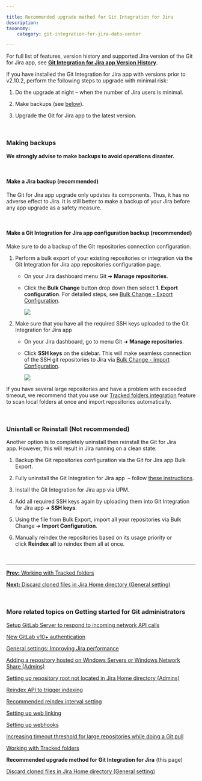 ```yaml
---

title: Recommended upgrade method for Git Integration for Jira
description:
taxonomy:
    category: git-integration-for-jira-data-center

---
```


<!-- getting started -->

<div class="bbb-callout bbb--info">
    <div class="irow">
    <div class="ilogobox">
        <span class="logoimg"></span>
    </div>
    <div class="imsgbox">
        For full list of features, version history and supported Jira version of the Git for Jira app, see <a href='https://marketplace.atlassian.com/plugins/com.xiplink.jira.git.jira_git_plugin/versions' target='_blank'><b>Git Integration for Jira app Version History</b></a>.
    </div>
    </div>
</div>

If you have installed the Git Integration for Jira app with versions prior to v2.10.2, perform the following steps to upgrade with minimal risk:

1.  Do the upgrade at night – when the number of Jira users is minimal.

2.  Make backups (see [below](#making-backups)).

3.  Upgrade the Git for Jira app to the latest version.

&nbsp;

### Making backups

**We strongly advise to make backups to avoid operations disaster.**

&nbsp;

#### Make a Jira backup (recommended)

The Git for Jira app upgrade only updates its components. Thus, it has no adverse effect to Jira. It is still better to make a backup of your Jira before any app upgrade as a safety measure.

&nbsp;

#### Make a Git Integration for Jira app configuration backup (recommended)

Make sure to do a backup of the Git repositories connection configuration.

1.  Perform a bulk export of your existing repositories or integration via the Git Integration for Jira app repositories configuration page.

    *   On your Jira dashboard menu Git ➜ **Manage repositories**.

    *   Click the **Bulk Change** button drop down then select **1\. Export configuration**. For detailed steps, see [Bulk Change - Export Configuration](/git-integration-for-jira-data-center/exporting-repository-configuration-via-bulk-change-gij-self-managed).

        ![](/wp-content/uploads/gij-gitserver-gitcfg-bulk-change-menu-export.png)

2.  Make sure that you have all the required SSH keys uploaded to the Git Integration for Jira app

    *   On your Jira dashboard, go to menu Git ➜ **Manage repositories**.

    *   Click **SSH keys** on the sidebar. This will make seamless connection of the SSH git repositories to Jira via [Bulk Change - Import Configuration](/git-integration-for-jira-data-center/import-existing-repositories-via-bulk-change-gij-self-managed).

        ![](/wp-content/uploads/gij-add-ssh-key-loc-test-c.png)

<div class="bbb-callout bbb--info">
    <div class="irow">
    <div class="ilogobox">
        <span class="logoimg"></span>
    </div>
    <div class="imsgbox">
        If you have several large repositories and have a problem with exceeded timeout, we recommend that you use our <a href='/git-integration-for-jira-data-center/tracked-folders-gij-self-managed'>Tracked folders integration</a> feature to scan local folders at once and import repositories automatically.
    </div>
    </div>
</div>

&nbsp;

### Unisntall or Reinstall (Not recommended)

Another option is to completely uninstall then reinstall the Git for Jira app. However, this will result in Jira running on a clean state:

1.  Backup the Git repositories configuration via the Git for Jira app Bulk Export.

2.  Fully uninstall the Git Integration for Jira app  – follow [these instructions](/git-integration-for-jira-data-center/uninstall-and-reinstall-gij-self-managed).

3.  Install the Git Integration for Jira app via UPM.

4.  Add all required SSH keys again by uploading them into Git Integration for Jira app ➜ **SSH keys**.

5.  Using the file from Bulk Export, import all your repositories via Bulk Change ➜ **Import Configuration**.

6.  Manually reindex the repositories based on its usage priority or click **Reindex all** to reindex them all at once.

&nbsp;
* * *

[**Prev:** Working with Tracked folders](/git-integration-for-jira-data-center/working-with-Tracked-folders-gij-self-managed)

[**Next:** Discard cloned files in Jira Home directory (General setting)](/git-integration-for-jira-data-center/discard-cloned-files-in-Jira-Home-directory-(general-setting)-gij-self-managed)

&nbsp;

### More related topics on Getting started for Git administrators

[Setup GitLab Server to respond to incoming network API calls](/git-integration-for-jira-data-center/setup-gitLab-server-to-respond-to-incoming-network-API-calls-gij-self-managed)

[New GitLab v10+ authentication](/git-integration-for-jira-data-center/New-GitLab-v10-authentication-gij-self-managed)

[General settings: Improving Jira performance](/git-integration-for-jira-data-center/general-settings-Improving-Jira-performance-gij-self-managed)

[Adding a repository hosted on Windows Servers or Windows Network Share (Admins)](/git-integration-for-jira-data-center/adding-a-repository-hosted-on-windows-servers-or-windows-network-share-(admins)-gij-self-managed)

[Setting up repository root not located in Jira Home directory (Admins)](/git-integration-for-jira-data-center/setting-up-repository-root-not-located-in-Jira-Home-directory-(admins)-gij-self-managed)

[Reindex API to trigger indexing](/git-integration-for-jira-data-center/reindex-API-to-trigger-indexing-gij-self-managed)

[Recommended reindex interval setting](/git-integration-for-jira-data-center/recommended-reindex-interval-setting-gij-self-managed)

[Setting up web linking](/git-integration-for-jira-data-center/setting-up-web-linking-gij-self-managed)

[Setting up webhooks](/git-integration-for-jira-data-center/setting-up-webhooks-gij-self-managed)

[Increasing timeout threshold for large repositories while doing a Git pull](/git-integration-for-jira-data-center/increasing-timeout-threshold-for-large-repositories-while-doing-a-git-pull-gij-self-managed)

[Working with Tracked folders](/git-integration-for-jira-data-center/working-with-Tracked-folders-gij-self-managed)

**Recommended upgrade method for Git Integration for Jira** (this page)

[Discard cloned files in Jira Home directory (General setting)](/git-integration-for-jira-data-center/discard-cloned-files-in-Jira-Home-directory-(general-setting)-gij-self-managed)

